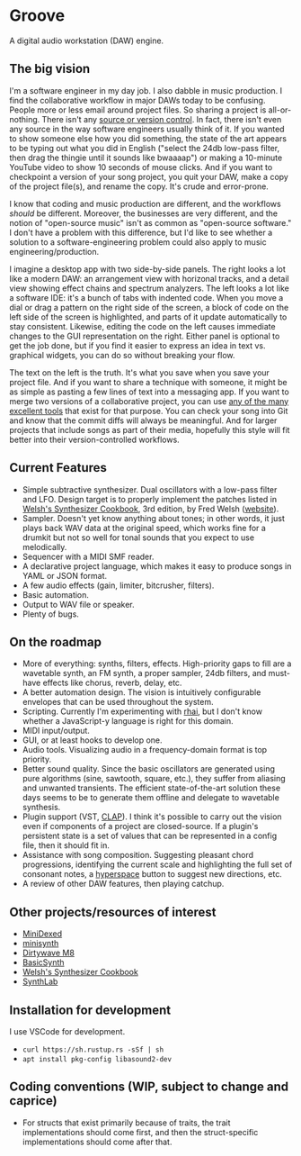# Groove

A digital audio workstation (DAW) engine.

## The big vision

I'm a software engineer in my day job. I also dabble in music production. I find the collaborative workflow in major DAWs today to be confusing. People more or less email around project files. So sharing a project is all-or-nothing. There isn't any [source or version control](https://en.wikipedia.org/wiki/Version_control). In fact, there isn't even any source in the way software engineers usually think of it. If you wanted to show someone else how you did something, the state of the art appears to be typing out what you did in English ("select the 24db low-pass filter, then drag the thingie until it sounds like bwaaaap") or making a 10-minute YouTube video to show 10 seconds of mouse clicks. And if you want to checkpoint a version of your song project, you quit your DAW, make a copy of the project file(s), and rename the copy. It's crude and error-prone.

I know that coding and music production are different, and the workflows _should_ be different. Moreover, the businesses are very different, and the notion of "open-source music" isn't as common as "open-source software." I don't have a problem with this difference, but I'd like to see whether a solution to a software-engineering problem could also apply to music engineering/production.

I imagine a desktop app with two side-by-side panels. The right looks a lot like a modern DAW: an arrangement view with horizonal tracks, and a detail view showing effect chains and spectrum analyzers. The left looks a lot like a software IDE: it's a bunch of tabs with indented code. When you move a dial or drag a pattern on the right side of the screen, a block of code on the left side of the screen is highlighted, and parts of it update automatically to stay consistent. Likewise, editing the code on the left causes immediate changes to the GUI representation on the right. Either panel is optional to get the job done, but if you find it easier to express an idea in text vs. graphical widgets, you can do so without breaking your flow.

The text on the left is the truth. It's what you save when you save your project file. And if you want to share a technique with someone, it might be as simple as pasting a few lines of text into a messaging app. If you want to merge two versions of a collaborative project, you can use [any of the many excellent tools](https://en.wikipedia.org/wiki/Comparison_of_file_comparison_tools) that exist for that purpose. You can check your song into Git and know that the commit diffs will always be meaningful. And for larger projects that include songs as part of their media, hopefully this style will fit better into their version-controlled workflows.

## Current Features

- Simple subtractive synthesizer. Dual oscillators with a low-pass filter and LFO. Design target is to properly implement the patches listed in [Welsh's Synthesizer Cookbook](https://www.amazon.com/Welshs-Synthesizer-Cookbook-Programming-Universal/dp/B000ERHA4S/), 3rd edition, by Fred Welsh ([website](https://synthesizer-cookbook.com/)).
- Sampler. Doesn't yet know anything about tones; in other words, it just plays back WAV data at the original speed, which works fine for a drumkit but not so well for tonal sounds that you expect to use melodically.
- Sequencer with a MIDI SMF reader.
- A declarative project language, which makes it easy to produce songs in YAML or JSON format.
- A few audio effects (gain, limiter, bitcrusher, filters).
- Basic automation.
- Output to WAV file or speaker.
- Plenty of bugs.

## On the roadmap

- More of everything: synths, filters, effects. High-priority gaps to fill are a wavetable synth, an FM synth, a proper sampler, 24db filters, and must-have effects like chorus, reverb, delay, etc.
- A better automation design. The vision is intuitively configurable envelopes that can be used throughout the system.
- Scripting. Currently I'm experimenting with [rhai](https://rhai.rs/), but I don't know whether a JavaScript-y language is right for this domain.
- MIDI input/output.
- GUI, or at least hooks to develop one.
- Audio tools. Visualizing audio in a frequency-domain format is top priority.
- Better sound quality. Since the basic oscillators are generated using pure algorithms (sine, sawtooth, square, etc.), they suffer from aliasing and unwanted transients. The efficient state-of-the-art solution these days seems to be to generate them offline and delegate to wavetable synthesis.
- Plugin support (VST, [CLAP](https://u-he.com/community/clap/)). I think it's possible to carry out the vision even if components of a project are closed-source. If a plugin's persistent state is a set of values that can be represented in a config file, then it should fit in.
- Assistance with song composition. Suggesting pleasant chord progressions, identifying the current scale and highlighting the full set of consonant notes, a [hyperspace](https://en.wikipedia.org/wiki/Asteroids_(video_game)) button to suggest new directions, etc.
- A review of other DAW features, then playing catchup.

## Other projects/resources of interest

- [MiniDexed](https://github.com/probonopd/MiniDexed)
- [minisynth](https://github.com/rsta2/minisynth)
- [Dirtywave M8](https://dirtywave.com/)
- [BasicSynth](https://basicsynth.com/)
- [Welsh's Synthesizer Cookbook](https://synthesizer-cookbook.com/)
- [SynthLab](https://www.willpirkle.com/synthlab-landing/)

## Installation for development

I use VSCode for development.

- `curl https://sh.rustup.rs -sSf | sh`
- `apt install pkg-config libasound2-dev`

## Coding conventions (WIP, subject to change and caprice)

- For structs that exist primarily because of traits, the trait implementations should come first, and then the struct-specific implementations should come after that.

